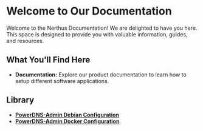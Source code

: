 # Welcome to Our Documentation

Welcome to the Nerthus Documentation! We are delighted to have you here. This space is designed to provide you with valuable information, guides, and resources.

## What You'll Find Here

- **Documentation:** Explore our product documentation to learn how to setup different software applications.

## Library

- [**PowerDNS-Admin Debian Configuration**](PDNS-Admin_Debian.md)
- [**PowerDNS-Admin Docker Configuration**](PDNS-Admin_Docker.md).

